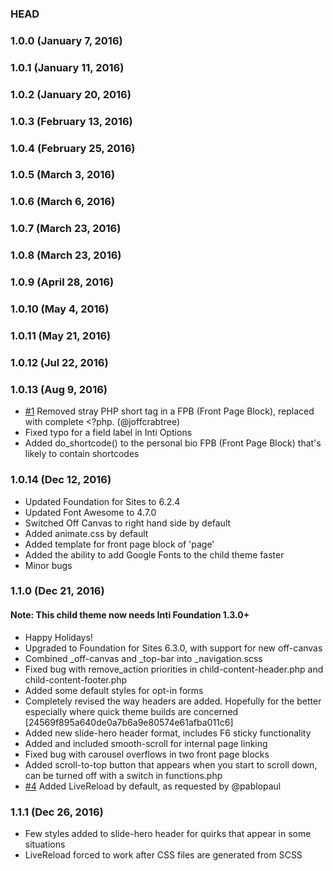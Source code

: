 ### HEAD

### 1.0.0 (January 7, 2016)

### 1.0.1 (January 11, 2016)

### 1.0.2 (January 20, 2016)

### 1.0.3 (February 13, 2016)

### 1.0.4 (February 25, 2016)

### 1.0.5 (March 3, 2016)

### 1.0.6 (March 6, 2016)

### 1.0.7 (March 23, 2016)

### 1.0.8 (March 23, 2016)

### 1.0.9 (April 28, 2016)

### 1.0.10 (May 4, 2016)

### 1.0.11 (May 21, 2016)

### 1.0.12 (Jul 22, 2016)

### 1.0.13 (Aug 9, 2016)
- [#1](https://github.com/waqastudios/inti-foundation/pull/1) Removed stray PHP short tag in a FPB (Front Page Block), replaced with complete <?php. (@joffcrabtree)
- Fixed typo for a field label in Inti Options
- Added do_shortcode() to the personal bio FPB (Front Page Block) that's likely to contain shortcodes

### 1.0.14 (Dec 12, 2016)
- Updated Foundation for Sites to 6.2.4
- Updated Font Awesome to 4.7.0
- Switched Off Canvas to right hand side by default
- Added animate.css by default
- Added template for front page block of 'page'
- Added the ability to add Google Fonts to the child theme faster
- Minor bugs

### 1.1.0 (Dec 21, 2016)
#### Note: This child theme now needs Inti Foundation 1.3.0+
- Happy Holidays!
- Upgraded to Foundation for Sites 6.3.0, with support for new off-canvas
- Combined _off-canvas and _top-bar into _navigation.scss
- Fixed bug with remove_action priorities in child-content-header.php and child-content-footer.php
- Added some default styles for opt-in forms
- Completely revised the way headers are added. Hopefully for the better especially where quick theme builds are concerned [24569f895a640de0a7b6a9e80574e61afba011c6]
- Added new slide-hero header format, includes F6 sticky functionality
- Added and included smooth-scroll for internal page linking
- Fixed bug with carousel overflows in two front page blocks
- Added scroll-to-top button that appears when you start to scroll down, can be turned off with a switch in functions.php
- [#4](https://github.com/waqastudios/inti-foundation/issues/4) Added LiveReload by default, as requested by @pablopaul

### 1.1.1 (Dec 26, 2016)
- Few styles added to slide-hero header for quirks that appear in some situations
- LiveReload forced to work after CSS files are generated from SCSS

